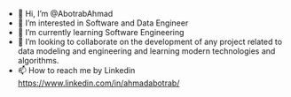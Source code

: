 - 👋 Hi, I’m @AbotrabAhmad
- 👀 I’m interested in Software and Data Engineer 
- 🌱 I’m currently learning Software Engineering 
- 💞️ I’m looking to collaborate on the development of any project related to data modeling and engineering and learning modern technologies and algorithms.
- 📫 How to reach me by Linkedin https://www.linkedin.com/in/ahmadabotrab/
